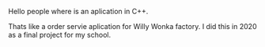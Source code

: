 Hello people where is an aplication in C++.

Thats like a order servie aplication for Willy Wonka factory.
I did this in 2020 as a final project for my school.